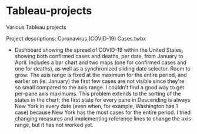 # Tableau-projects
Various Tableau projects

Project descriptions:
Coronavirus (COVID-19) Cases.twbx
* Dashboard showing the spread of COVID-19 within the United States, showing both confirmed cases and deaths, per date, from January to April. Includes a bar chart and two maps (one for confirmed cases and one for deaths), as well as a synchronized sliding date selector.
Room to grow: The axis range is fixed at the maximum for the entire period, and earlier on (ie. January) the first few cases are not visible since they're so small compared to the axis range. I couldn't find a good way to get per-pane axis maximums. This problem extends to the sorting of the states in the chart; the first state for every pane in Descending is always New York in every date (even when, for example, Washington has 1 case) because New York has the most cases for the entire period. I tried changing measures and implementing reference lines to change the axis range, but it has not worked yet.
